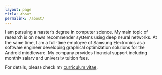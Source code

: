```yaml
---
layout: page
title: About
permalink: /about/
---
```


I am pursuing a master’s degree in computer science.
My main topic of research is on news recommender systems using deep neural networks.
At the same time, I am a full-time employee of Samsung Electronics as a software engineer developing graphical optimization solutions for the Android middleware.
My company provides financial support including monthly salary and university tuition fees.

For details, please check my [curriculum vitae][cv].

[cv]: https://datalab.snu.ac.kr/~darkgs/pdf/CV_bonhun.pdf
